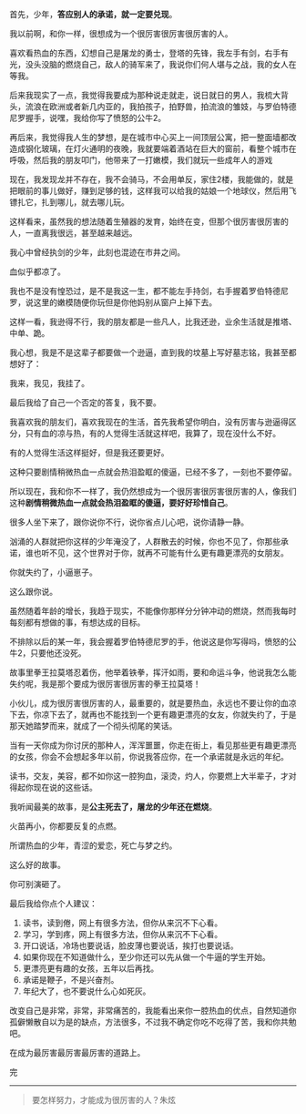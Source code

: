 首先，少年，**答应别人的承诺，就一定要兑现**。

我以前啊，和你一样，很想成为一个很厉害很厉害很厉害的人。

喜欢看热血的东西，幻想自己是屠龙的勇士，登塔的先锋，我左手有剑，右手有光，没头没脑的燃烧自己，敌人的骑军来了，我说你们何人堪与之战，我的女人在等我。

后来我现实了一点，我觉得我要成为那种说走就走，说日就日的男人，我梳大背头，流浪在欧洲或者新几内亚的，我拍孩子，拍野兽，拍流浪的雏妓，与罗伯特德尼罗握手，说嘿，我给你写了愤怒的公牛2。

再后来，我觉得我人生的梦想，是在城市中心买上一间顶层公寓，把一整面墙都改造成钢化玻璃，在灯火通明的夜晚，我就要端着酒站在巨大的窗前，看整个城市在呼吸，然后我的朋友叩门，他带来了一打嫩模，我们就玩一些成年人的游戏

现在，我发现龙并不存在，我不会骑马，不会用单反，家住2楼，我能做的，就是把眼前的事儿做好，赚到足够的钱，这样我可以给我的姑娘一个地球仪，然后用飞镖扎它，扎到哪儿，就去哪儿玩。

这样看来，虽然我的想法随着生殖器的发育，始终在变，但那个很厉害很厉害的人，一直离我很远，甚至越来越远。

我心中曾经执剑的少年，此刻也混迹在市井之间。

血似乎都凉了。

我也不是没有惶恐过，是不是我这一生，都不能左手持剑，右手握着罗伯特德尼罗，说这里的嫩模随便你玩但是你他妈别从窗户上掉下去。

这样一看，我逊得不行，我的朋友都是一些凡人，比我还逊，业余生活就是推塔、中单、跪。

我心想，我是不是这辈子都要做一个逊逼，直到我的坟墓上写好墓志铭，我甚至都想好了：

我来，我见，我挂了。

最后我给了自己一个否定的答复，我不要。

我喜欢我的朋友们，喜欢我现在的生活，首先我希望你明白，没有厉害与逊逼得区分，只有血的凉与热，有的人觉得生活就这样吧，我算了，现在没什么不好。

有的人觉得生活这样挺好，但是我还要更好。

这种只要剧情稍微热血一点就会热泪盈眶的傻逼，已经不多了，一刻也不要停留。

所以现在，我和你不一样了，我仍然想成为一个很厉害很厉害很厉害的人，像我们这种**剧情稍微热血一点就会热泪盈眶的傻逼，要好好珍惜自己**。

很多人坐下来了，跟你说你不行，说你省点儿心吧，说你请静一静。

汹涌的人群就把你这样的少年淹没了，人群散去的时候，你也不见了，你那些承诺，谁也听不见，这个世界对于你，就再不可能有什么更有趣更漂亮的女朋友。

你就失约了，小逼崽子。

这么跟你说。

虽然随着年龄的增长，我趋于现实，不能像你那样分分钟冲动的燃烧，然而我每时每刻都有想做的事，有想达成的目标。

不排除以后的某一年，我会握着罗伯特德尼罗的手，他说这是你写得吗，愤怒的公牛2，只要他还没死。

故事里拳王拉莫塔忍着伤，他举着铁拳，挥汗如雨，要和命运斗争，他说我怎么能失约呢，我是那个要成为很厉害很厉害的拳王拉莫塔！

小伙儿，成为很厉害很厉害的人，最重要的，就是要热血，永远也不要让你的血凉下去，你凉下去了，就再也不能找到一个更有趣更漂亮的女友，你就失约了，于是那天她踏梦而来，就成了一个彻头彻尾的笑话。

当有一天你成为你讨厌的那种人，浑浑噩噩，你走在街上，看见那些更有趣更漂亮的女孩，你会不会想起多年以前，你说我答应你，在一个承诺就是永远的年纪。

读书，交友，美容，都不如你这一腔狗血，滚烫，灼人，你要燃上大半辈子，才对得起你现在说的这些话。

我听闻最美的故事，是**公主死去了，屠龙的少年还在燃烧**。

火苗再小，你都要反复的点燃。

所谓热血的少年，青涩的爱恋，死亡与梦之约。

这么好的故事。

你可别演砸了。



最后我给你点个人建议：

1. 读书，读到倦，网上有很多方法，但你从来沉不下心看。
2. 学习，学到疼，网上有很多方法，但你从来沉不下心看。
3. 开口说话，冷场也要说话，脸皮薄也要说话，挨打也要说话。
4. 如果你现在不知道做什么，至少你还可以先从做一个牛逼的学生开始。
5. 更漂亮更有趣的女孩，五年以后再找。
6. 承诺是鞭子，不是兴奋剂。
7. 年纪大了，也不要说什么心如死灰。

改变自己是非常，非常，非常痛苦的，我能看出来你一腔热血的优点，自然知道你孤僻懒散自以为是的缺点，方法很多，不过我不确定你吃不吃得了苦，我和你共勉吧。

在成为最厉害最厉害最厉害的道路上。


完

---

> 要怎样努力，才能成为很厉害的人？朱炫
